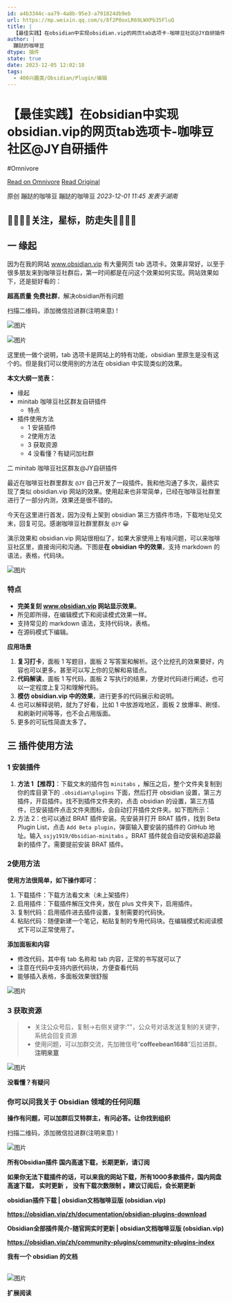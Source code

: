 ```yaml
---
id: a4b3344c-aa79-4a8b-95e3-a791824db9eb
url: https://mp.weixin.qq.com/s/8f2P0oxLR69LWXPb35FluQ
title: |
  【最佳实践】在obsidian中实现obsidian.vip的网页tab选项卡-咖啡豆社区@JY自研插件
author: |
  蹦跶的咖啡豆
dtype: 插件
state: true
date: 2023-12-05 12:02:18
tags:
  - 400兴趣类/Obsidian/Plugin/编辑
---
```



# 【最佳实践】在obsidian中实现obsidian.vip的网页tab选项卡-咖啡豆社区@JY自研插件
#Omnivore

[Read on Omnivore](https://omnivore.app/me/https-mp-weixin-qq-com-s-8-f-2-p-0-ox-lr-69-lwx-pb-35-flu-q-18c3823f779)
[Read Original](https://mp.weixin.qq.com/s/8f2P0oxLR69LWXPb35FluQ)

原创 蹦跶的咖啡豆  蹦跶的咖啡豆 _2023-12-01 11:45_ _发表于湖南_ 

## 🙆‍♂️🙇‍♀️关注，星标，防走失💇‍♀️💆‍♂️

## 一 缘起

因为在我的网站 www.obsidian.vip 有大量网页 tab 选项卡。效果非常好，以至于很多朋友来到咖啡豆社群后，第一时间都是在问这个效果如何实现。网站效果如下，还是挺好看的：

**超高质量** **免费社群**，解决obsidian所有问题

扫描二维码，添加微信拉进群(注明来意) !

![图片](https://proxy-prod.omnivore-image-cache.app/126x0,s0pFNKX81mSYbbPx9wa8xo-IWkednnZa2DIKG795hMqw/https://mmbiz.qpic.cn/mmbiz_jpg/I4jplPncegpeK7Ip3bbHKaSianGZiaMg1nAfZ15Kun6CgfQW29ZYFtaOMlRibXfhaKfo8GfKBXibVx27vlDQzrz8iaQ/640?wx_fmt=jpeg&wxfrom=5&wx_lazy=1&wx_co=1)

![图片](https://proxy-prod.omnivore-image-cache.app/0x0,smto5IzzzqddMsrVptZsjpTvuGLgxcJ5K1e6uiWZ2IH8/https://mmbiz.qpic.cn/mmbiz_png/I4jplPncegpzOeHfibVJG1UpLJs494TxIEwvGicic45eibgWLWoYhprnla01XwXyHxmAztfNEiaykg78TVJuvOxCicSQ/640?wx_fmt=png&from=appmsg)

这里统一做个说明，tab 选项卡是网站上的特有功能，obsidian 里原生是没有这个的。但是我们可以使用别的方法在 obsidian 中实现类似的效果。

**本文大纲一览表：**

* 缘起
* minitab 咖啡豆社区群友自研插件
   * 特点
* 插件使用方法
   * 1 安装插件
   * 2使用方法
   * 3 获取资源
   * 4 没看懂？有疑问加社群

二 minitab 咖啡豆社区群友@JY自研插件

最近在咖啡豆社群里群友 `@JY` 自己开发了一段插件。我和他沟通了多次，最终实现了类似 obsidian.vip 网站的效果。使用起来也非常简单，已经在咖啡豆社群里进行了一部分内测，效果还是很不错的。

今天在这里进行首发，因为没有上架到 obsidian 第三方插件市场，下载地址见文末，回复可见。感谢咖啡豆社群里群友 `@JY` 😀

演示效果和 obsidian.vip 网站很相似了，如果大家使用上有啥问题，可以来咖啡豆社区里，直接询问和沟通。下图是**在 obsidian 中的效果**，支持 markdown 的语法，表格，代码块。

![图片](https://proxy-prod.omnivore-image-cache.app/0x0,savZSIKCAuI5f9QdgTv0iOkQEhdKuMHzS_YzzZys2A_o/https://mmbiz.qpic.cn/mmbiz_gif/I4jplPncegpzOeHfibVJG1UpLJs494TxIsdia6pOmpYG8a0QvTUvGIGyybENsgP4ia6xzmpy11OUB7VV8fwVDnl7w/640?wx_fmt=gif&from=appmsg)

### 特点

* **完美复刻 www.obsidian.vip 网站显示效果**。
* 所见即所得，在编辑模式下和阅读模式效果一样。
* 支持常见的 markdown 语法，支持代码块，表格。
* 在源码模式下编辑。

**应用场景**

1. **复习打卡**，面板 1 写题目，面板 2 写答案和解析。这个比挖孔的效果要好，内容也可以更多。甚至可以写上你的见解和易错点。
2. **代码解读**，面板 1 写代码，面板 2 写执行的结果，方便对代码进行阐述，也可以一定程度上复习和理解代码。
3. **模仿 obsidian.vip 中的效果**，进行更多的代码展示和说明。
4. 也可以解释说明，就为了好看，比如 1 中放游戏地区，面板 2 放爆率、刷怪、和刷新时间等等，也不会占用版面。
5. 更多的可玩性简直太多了。

## 三 插件使用方法

### 1 安装插件

   1. **方法 1【推荐】**：下载文末的插件包 `minitabs` ，解压之后，整个文件夹复制到你的库目录下的 `.obsidian\plugins` 下面，然后打开 obsidian 设置，第三方插件，开启插件。找不到插件文件夹的，点击 obsidian 的设置，第三方插件，已安装插件点击文件夹图标，会自动打开插件文件夹。如下图所示：
   2. 方法 2：也可以通过 BRAT 插件安装。先安装并打开 BRAT 插件，找到 Beta Plugin List，点击 `Add Beta plugin`，弹窗输入要安装的插件的 GitHub 地址。输入 `ssjy1919/0bsidian-minitabs` 。BRAT 插件就会自动安装和追踪最新的插件了。需要提前安装 BRAT 插件。

### 2使用方法

**使用方法很简单，如下操作即可：**

1. 下载插件：下载方法看文末（未上架插件）
2. 启用插件：下载插件解压文件夹，放在 plus 文件夹下，启用插件。
3. 复制代码：启用插件进去插件设置，复制需要的代码快。
4. 粘贴代码：随便新建一个笔记，粘贴复制的专用代码块。在编辑模式和阅读模式下可以正常使用了。

**添加面板和内容**

* 修改代码，其中有 tab 名称和 tab 内容，正常的书写就可以了
* 注意在代码中支持内嵌代码块，方便查看代码
* 能够插入表格，多面板效果很舒服

![图片](https://proxy-prod.omnivore-image-cache.app/0x0,swG88IqeU0ju4s4yzZWV-OkxTabvAebpm-d3NE4l6VBw/https://mmbiz.qpic.cn/mmbiz_png/I4jplPncegpzOeHfibVJG1UpLJs494TxIl9gVIq65A7sbsBwlwdZo5ib53Qib2uZ5O6hvNOd7z5HaeiboFOE2IZ8Ng/640?wx_fmt=png&from=appmsg)  

### 3 获取资源

> * 关注公众号后，复制→右侧关键字:""，公众号对话发送复制的关键字，系统会回复资源
> * 使用问题，可以加群交流，先加微信号“**coffeebean1688**”后拉进群。**注明来意**

![图片](https://proxy-prod.omnivore-image-cache.app/0x0,sriUZDwHboZfucCXvgOEXHC50ep0C0H4McRRgyXx3yXg/https://mmbiz.qpic.cn/mmbiz_gif/6HUbSrbQwPIWUo2HgOuTm7vv4gibpQhlPFTeS9d56WG8uGdyWL8UY6S5mMHoGASEb2RH3c3CYibyib6gCCOGhfu1w/640?wxfrom=5&wx_lazy=1&wx_fmt=gif)

**没看懂？有疑问**

### **你可以问我关于** **Obsidian** **领域的任何问题**

**操作有问题，可以加群后艾特群主，有问必答。让你找到组织**

扫描二维码，添加微信拉进群(注明来意) !

![图片](https://proxy-prod.omnivore-image-cache.app/126x0,s0pFNKX81mSYbbPx9wa8xo-IWkednnZa2DIKG795hMqw/https://mmbiz.qpic.cn/mmbiz_jpg/I4jplPncegpeK7Ip3bbHKaSianGZiaMg1nAfZ15Kun6CgfQW29ZYFtaOMlRibXfhaKfo8GfKBXibVx27vlDQzrz8iaQ/640?wx_fmt=jpeg&wxfrom=5&wx_lazy=1&wx_co=1)

**所有Obsidian插件 国内高速下载，长期更新，请订阅**

**如果你无法下载插件的话，可以来我的网站下载，所有1000多款插件，国内网盘高速下载，** **实时更新** **，** **没有下载次数限制** **。建议订阅后，会长期更新** 

**obsidian插件下载 | obsidian文档咖啡豆版 (obsidian.vip)**

**https://obsidian.vip/zh/documentation/obsidian-plugins-download**

**Obsidian全部插件简介-随官网实时更新 | obsidian文档咖啡豆版 (obsidian.vip)**

**https://obsidian.vip/zh/community-plugins/community-plugins-index**

**我有一个 obsidian 的文档**

## 

![图片](https://proxy-prod.omnivore-image-cache.app/0x0,sriUZDwHboZfucCXvgOEXHC50ep0C0H4McRRgyXx3yXg/https://mmbiz.qpic.cn/mmbiz_gif/6HUbSrbQwPIWUo2HgOuTm7vv4gibpQhlPFTeS9d56WG8uGdyWL8UY6S5mMHoGASEb2RH3c3CYibyib6gCCOGhfu1w/640?wxfrom=5&wx_lazy=1&wx_fmt=gif)

**扩展阅读**




